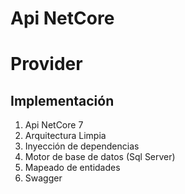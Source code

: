 Api NetCore
========================================================

# Provider

Implementación
--------------------------------------------------

1. Api NetCore 7
1. Arquitectura Limpia
1. Inyección de dependencias
1. Motor de base de datos (Sql Server)
1. Mapeado de entidades 
1. Swagger
